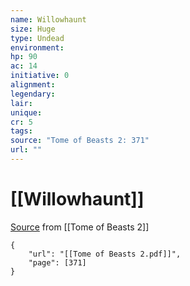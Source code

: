 ```yaml
---
name: Willowhaunt
size: Huge
type: Undead
environment: 
hp: 90
ac: 14
initiative: 0
alignment: 
legendary: 
lair: 
unique: 
cr: 5
tags: 
source: "Tome of Beasts 2: 371"
url: ""
---
```

# [[Willowhaunt]]

[Source](zotero://open-pdf/library/items/9UQIAB6R?page=371) from [[Tome of Beasts 2]]

```pdf
{
	"url": "[[Tome of Beasts 2.pdf]]",
	"page": [371]
}
```

